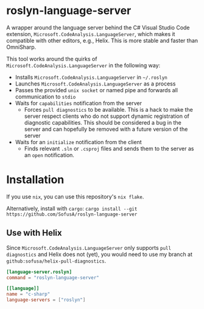 # roslyn-language-server
A wrapper around the language server behind the C# Visual Studio Code extension, `Microsoft.CodeAnalysis.LanguageServer`, which makes it compatible with other editors, e.g., Helix.
This is more stable and faster than OmniSharp.

This tool works around the quirks of `Microsoft.CodeAnalysis.LanguageServer` in the following way: 
- Installs `Microsoft.CodeAnalysis.LanguageServer` in `~/.roslyn`
- Launches `Microsoft.CodeAnalysis.LanguageServer` as a process
- Passes the provided `unix socket` or named pipe and forwards all communication to `stdio` 
- Waits for `capabilities` notification from the server
  - Forces `pull diagnostics` to be available. This is a hack to make the server respect clients who do not support dynamic registration of diagnostic capabilities. This should be considered a bug in the server and can hopefully be removed with a future version of the server
- Waits for an `initialize` notification from the client
  - Finds relevant `.sln` or `.csproj` files and sends them to the server as an `open` notification.

# Installation
If you use `nix`, you can use this repository's `nix flake`. 

Alternatively, install with `cargo`: `cargo install --git https://github.com/SofusA/roslyn-language-server` 

## Use with Helix
Since `Microsoft.CodeAnalysis.LanguageServer` only supports `pull diagnostics` and Helix does not (yet), you would need to use my branch at `github:sofusa/helix-pull-diagnostics`.

```toml
[language-server.roslyn]
command = "roslyn-language-server"

[[language]]
name = "c-sharp"
language-servers = ["roslyn"]
```
